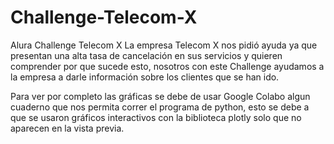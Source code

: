# Challenge-Telecom-X
Alura Challenge Telecom X
La empresa Telecom X nos pidió ayuda ya que presentan una alta tasa de cancelación en sus servicios y quieren comprender por que sucede esto, nosotros con este Challenge ayudamos a la empresa a darle información sobre los clientes que se han ido.

Para ver por completo las gráficas se debe de usar Google Colabo algun cuaderno que nos permita correr el programa de python, esto se debe a que se usaron gráficos interactivos con la biblioteca plotly solo que no aparecen en la vista previa.
